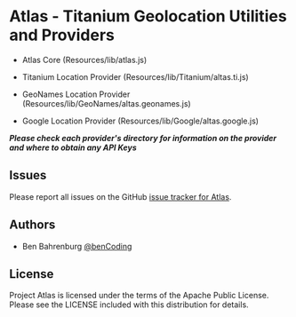 # Atlas - Titanium Geolocation Utilities and Providers

* Atlas Core (Resources/lib/atlas.js)

* Titanium Location Provider (Resources/lib/Titanium/altas.ti.js)

* GeoNames Location Provider (Resources/lib/GeoNames/altas.geonames.js)

* Google Location Provider (Resources/lib/Google/altas.google.js)

*<b>Please check each provider's directory for information on the provider and where to obtain any API Keys</b>*

## Issues

Please report all issues on the GitHub [issue tracker for Atlas](https://github.com/benbahrenburg/Atlas/issues).

## Authors

  * Ben Bahrenburg [@benCoding](http://twitter.com/benCoding)

## License ##

Project Atlas is licensed under the terms of the Apache Public License. Please see the LICENSE included with this distribution for details.